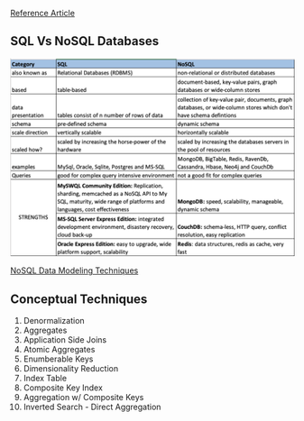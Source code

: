 [Reference Article](https://www.thegeekstuff.com/2014/01/sql-vs-nosql-db/?utm_source=tuicool)

## SQL Vs NoSQL Databases
![](SQLvsNoSQL.png)

[NoSQL Data Modeling Techniques](https://highlyscalable.wordpress.com/2012/03/01/nosql-data-modeling-techniques/)

## Conceptual Techniques
1. Denormalization
1. Aggregates
1. Application Side Joins
1. Atomic Aggregates
1. Enumberable Keys
1. Dimensionality Reduction
1. Index Table
1. Composite Key Index
1. Aggregation w/ Composite Keys
1. Inverted Search - Direct Aggregation

